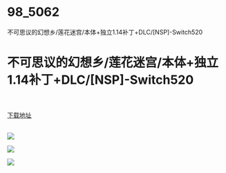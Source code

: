# 98_5062
不可思议的幻想乡/莲花迷宫/本体+独立1.14补丁+DLC/[NSP]-Switch520
# 不可思议的幻想乡/莲花迷宫/本体+独立1.14补丁+DLC/[NSP]-Switch520
 <br/></br>
[下载地址](https://www.switch520.cc/article/5062 "下载地址")
<br/></br>

<p><span><strong><img src="https://ae01.alicdn.com/kf/U172b5954efaa4801bcf4d9994d809ad4o.jpg"></strong></span></p>
<p><span></span></p>
<p><img src="https://ae01.alicdn.com/kf/U10431b9655e446e7967fc917b0d79ab0k.jpg"></p>
<p><img src="https://ae01.alicdn.com/kf/U75b02b7e28a24e589ca5c064828f0604D.jpg"></p>
<p><span><strong><br></strong></span></p>
